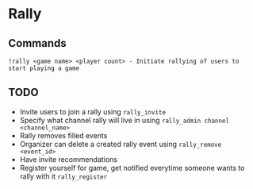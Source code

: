 # Rally
## Commands
```
!rally <game name> <player count> - Initiate rallying of users to start playing a game
```
## TODO
* Invite users to join a rally using `rally_invite`
* Specify what channel rally will live in using `rally_admin channel <channel_name>`
* Rally removes filled events
* Organizer can delete a created rally event using `rally_remove <event_id>`
* Have invite recommendations
* Register yourself for game, get notified everytime someone wants to rally with it `rally_register`